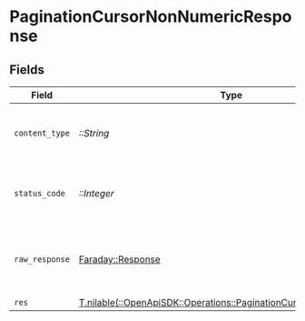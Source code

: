 # PaginationCursorNonNumericResponse


## Fields

| Field                                                                                                                          | Type                                                                                                                           | Required                                                                                                                       | Description                                                                                                                    |
| ------------------------------------------------------------------------------------------------------------------------------ | ------------------------------------------------------------------------------------------------------------------------------ | ------------------------------------------------------------------------------------------------------------------------------ | ------------------------------------------------------------------------------------------------------------------------------ |
| `content_type`                                                                                                                 | *::String*                                                                                                                     | :heavy_check_mark:                                                                                                             | HTTP response content type for this operation                                                                                  |
| `status_code`                                                                                                                  | *::Integer*                                                                                                                    | :heavy_check_mark:                                                                                                             | HTTP response status code for this operation                                                                                   |
| `raw_response`                                                                                                                 | [Faraday::Response](https://www.rubydoc.info/gems/faraday/Faraday/Response)                                                    | :heavy_check_mark:                                                                                                             | Raw HTTP response; suitable for custom response parsing                                                                        |
| `res`                                                                                                                          | [T.nilable(::OpenApiSDK::Operations::PaginationCursorNonNumericRes)](../../models/operations/paginationcursornonnumericres.md) | :heavy_minus_sign:                                                                                                             | OK                                                                                                                             |